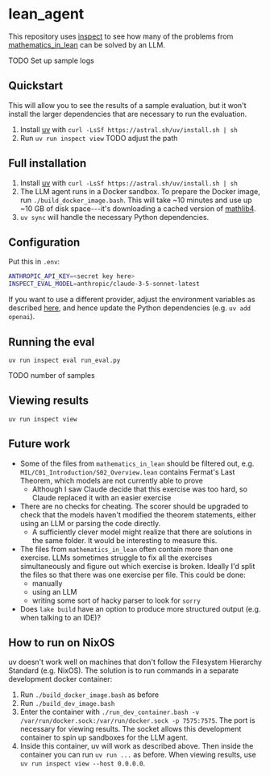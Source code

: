 # lean_agent

This repository uses [inspect](https://inspect.aisi.org.uk) to see how many
of the problems from
[mathematics_in_lean](https://github.com/leanprover-community/mathematics_in_lean/)
can be solved by an LLM.

TODO Set up sample logs

## Quickstart

This will allow you to see the results of a sample evaluation, but it won't
install the larger dependencies that are necessary to run the evaluation.

1. Install [uv](https://github.com/astral-sh/uv) with `curl -LsSf https://astral.sh/uv/install.sh | sh`
1. Run `uv run inspect view` TODO adjust the path

## Full installation

1. Install [uv](https://github.com/astral-sh/uv) with `curl -LsSf https://astral.sh/uv/install.sh | sh`
1. The LLM agent runs in a Docker sandbox.
   To prepare the Docker image, run `./build_docker_image.bash`.
   This will take ~10 minutes and use up ~10 GB of disk space---it's
   downloading a cached version of [mathlib4](https://github.com/leanprover-community/mathlib4).
1. `uv sync` will handle the necessary Python dependencies.

## Configuration

Put this in `.env`:

```sh
ANTHROPIC_API_KEY=<secret key here>
INSPECT_EVAL_MODEL=anthropic/claude-3-5-sonnet-latest
```

If you want to use a different provider, adjust the environment variables
as described [here](https://inspect.aisi.org.uk/#getting-started),
and hence update the Python dependencies (e.g. `uv add openai`).

## Running the eval

`uv run inspect eval run_eval.py`

TODO number of samples

## Viewing results

`uv run inspect view`

## Future work

- Some of the files from `mathematics_in_lean` should be filtered out, e.g. `MIL/C01_Introduction/S02_Overview.lean` contains Fermat's Last Theorem, which models are not currently able to prove
  - Although I saw Claude decide that this exercise was too hard, so Claude replaced it with an easier exercise
- There are no checks for cheating. The scorer should be upgraded to check that the models haven't modified the theorem statements, either using an LLM or parsing the code directly.
  - A sufficiently clever model might realize that there are solutions in the same folder. It would be interesting to measure this.
- The files from `mathematics_in_lean` often contain more than one exercise.
  LLMs sometimes struggle to fix all the exercises simultaneously and figure out which exercise is broken.
  Ideally I'd split the files so that there was one exercise per file. This could be done:
  - manually
  - using an LLM
  - writing some sort of hacky parser to look for `sorry`
- Does `lake build` have an option to produce more structured output (e.g. when talking to an IDE)?

## How to run on NixOS

uv doesn't work well on machines that don't follow the Filesystem Hierarchy Standard (e.g. NixOS).
The solution is to run commands in a separate development docker container:

1. Run `./build_docker_image.bash` as before
1. Run `./build_dev_image.bash`
1. Enter the container with `./run_dev_container.bash -v /var/run/docker.sock:/var/run/docker.sock -p 7575:7575`. The port is necessary for viewing results. The socket allows this development container to spin up sandboxes for the LLM agent.
1. Inside this container, uv will work as described above. Then inside the container you can run `uv run ...` as before. When viewing results, use `uv run inspect view --host 0.0.0.0`.
